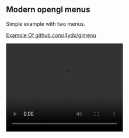 ## Modern opengl menus 

Simple example with two menus.

[Example Of github.com/4ydx/glmenu](https://github.com/4ydx/glmenu)

<video width="320" height="240" controls>
   <source src="https://github.com/4ydx/glmenu_example/out.ogv" type="video/ogg">
</video>
